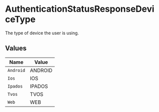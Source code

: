 # AuthenticationStatusResponseDeviceType

The type of device the user is using.


## Values

| Name      | Value     |
| --------- | --------- |
| `Android` | ANDROID   |
| `Ios`     | IOS       |
| `Ipados`  | IPADOS    |
| `Tvos`    | TVOS      |
| `Web`     | WEB       |